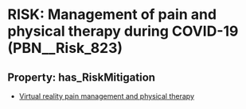 # RISK: __Management of pain and physical therapy during COVID-19__ (PBN__Risk_823)

## Property: has_RiskMitigation

* [Virtual reality pain management and physical therapy](PBN__RiskMitigation_1129)

